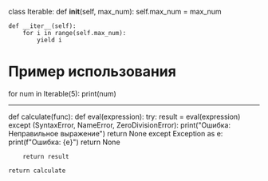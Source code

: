 class Iterable:
    def __init__(self, max_num):
        self.max_num = max_num

    def __iter__(self):
        for i in range(self.max_num):
            yield i

# Пример использования
for num in Iterable(5):
    print(num)
    
   ----------------------------
   
   def calculate(func):
    def  eval(expression):
        try:
            result = eval(expression)
        except (SyntaxError, NameError, ZeroDivisionError):
            print("Ошибка: Неправильное выражение")
            return None
        except Exception as e:
            print(f"Ошибка: {e}")
            return None

        return result

    return calculate
